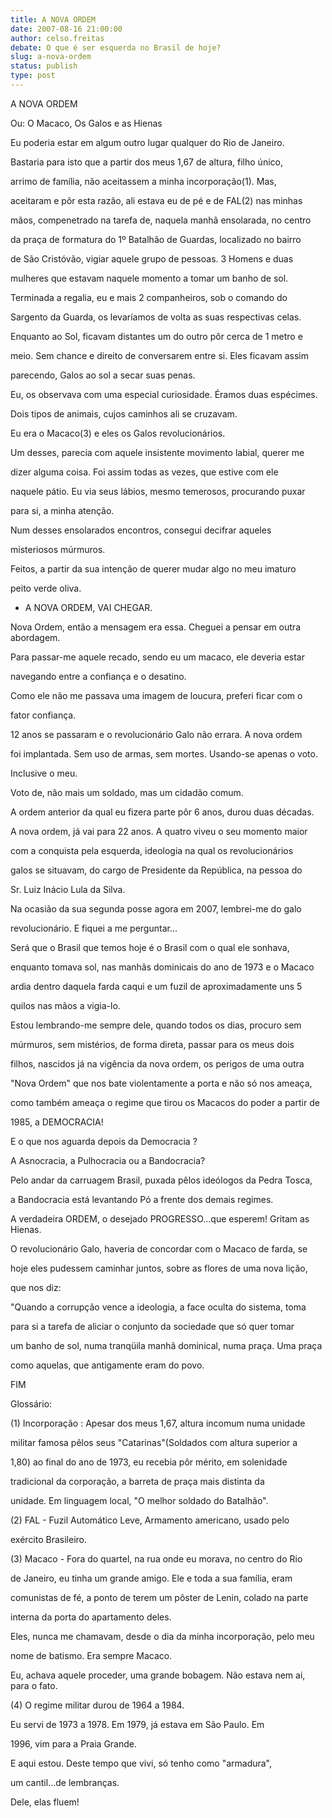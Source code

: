 ```yaml
---
title: A NOVA ORDEM
date: 2007-08-16 21:00:00
author: celso.freitas
debate: O que é ser esquerda no Brasil de hoje?
slug: a-nova-ordem
status: publish 
type: post
---
```


A NOVA ORDEM  

Ou: O Macaco, Os Galos e as Hienas  

  

Eu poderia estar em algum outro lugar qualquer do Rio de Janeiro.  

Bastaria para isto que a partir dos meus 1,67 de altura, filho único,  

arrimo de família, não aceitassem a minha incorporação(1). Mas,  

aceitaram e pôr esta razão, ali estava eu de pé e de FAL(2) nas minhas  

mãos, compenetrado na tarefa de, naquela manhã ensolarada, no centro  

da praça de formatura do 1º Batalhão de Guardas, localizado no bairro  

de São Cristóvão, vigiar aquele grupo de pessoas. 3 Homens e duas  

mulheres que estavam naquele momento a tomar um banho de sol.  

Terminada a regalia, eu e mais 2 companheiros, sob o comando do  

Sargento da Guarda, os levaríamos de volta as suas respectivas celas.  

Enquanto ao Sol, ficavam distantes um do outro pôr cerca de 1 metro e  

meio. Sem chance e direito de conversarem entre si. Eles ficavam assim  

parecendo, Galos ao sol a secar suas penas.  

Eu, os observava com uma especial curiosidade. Éramos duas espécimes.  

Dois tipos de animais, cujos caminhos ali se cruzavam.  

Eu era o Macaco(3) e eles os Galos revolucionários.  

Um desses, parecia com aquele insistente movimento labial, querer me  

dizer alguma coisa. Foi assim todas as vezes, que estive com ele  

naquele pátio. Eu via seus lábios, mesmo temerosos, procurando puxar  

para si, a minha atenção.  

Num desses ensolarados encontros, consegui decifrar aqueles  

misteriosos múrmuros.  

Feitos, a partir da sua intenção de querer mudar algo no meu imaturo  

peito verde oliva.  

- A NOVA ORDEM, VAI CHEGAR.  

Nova Ordem, então a mensagem era essa. Cheguei a pensar em outra abordagem.  

Para passar-me aquele recado, sendo eu um macaco, ele deveria estar  

navegando entre a confiança e o desatino.  

Como ele não me passava uma imagem de loucura, preferi ficar com o  

fator confiança.  

12 anos se passaram e o revolucionário Galo não errara. A nova ordem  

foi implantada. Sem uso de armas, sem mortes. Usando-se apenas o voto.  

Inclusive o meu.  

Voto de, não mais um soldado, mas um cidadão comum.  

A ordem anterior da qual eu fizera parte pôr 6 anos, durou duas décadas.  

A nova ordem, já vai para 22 anos. A quatro viveu o seu momento maior  

com a conquista pela esquerda, ideologia na qual os revolucionários  

galos se situavam, do cargo de Presidente da República, na pessoa do  

Sr. Luiz Inácio Lula da Silva.  

Na ocasião da sua segunda posse agora em 2007, lembrei-me do galo  

revolucionário. E fiquei a me perguntar...  

Será que o Brasil que temos hoje é o Brasil com o qual ele sonhava,  

enquanto tomava sol, nas manhãs dominicais do ano de 1973 e o Macaco  

ardia dentro daquela farda caqui e um fuzil de aproximadamente uns 5  

quilos nas mãos a vigia-lo.  

Estou lembrando-me sempre dele, quando todos os dias, procuro sem  

múrmuros, sem mistérios, de forma direta, passar para os meus dois  

filhos, nascidos já na vigência da nova ordem, os perigos de uma outra  

"Nova Ordem" que nos bate violentamente a porta e não só nos ameaça,  

como também ameaça o regime que tirou os Macacos do poder a partir de  

1985, a DEMOCRACIA!  

E o que nos aguarda depois da Democracia ?  

A Asnocracia, a Pulhocracia ou a Bandocracia?  

Pelo andar da carruagem Brasil, puxada pêlos ideólogos da Pedra Tosca,  

a Bandocracia está levantando Pó a frente dos demais regimes.  

A verdadeira ORDEM, o desejado PROGRESSO...que esperem! Gritam as Hienas.  

O revolucionário Galo, haveria de concordar com o Macaco de farda, se  

hoje eles pudessem caminhar juntos, sobre as flores de uma nova lição,  

que nos diz:  

"Quando a corrupção vence a ideologia, a face oculta do sistema, toma  

para si a tarefa de aliciar o conjunto da sociedade que só quer tomar  

um banho de sol, numa tranqüila manhã dominical, numa praça. Uma praça  

como aquelas, que antigamente eram do povo.  

FIM  

Glossário:  

(1) Incorporação : Apesar dos meus 1,67, altura incomum numa unidade  

militar famosa pêlos seus "Catarinas"(Soldados com altura superior a  

1,80) ao final do ano de 1973, eu recebia pôr mérito, em solenidade  

tradicional da corporação, a barreta de praça mais distinta da  

unidade. Em linguagem local, "O melhor soldado do Batalhão".  

(2) FAL - Fuzil Automático Leve, Armamento americano, usado pelo  

exército Brasileiro.  

(3) Macaco - Fora do quartel, na rua onde eu morava, no centro do Rio  

de Janeiro, eu tinha um grande amigo. Ele e toda a sua família, eram  

comunistas de fé, a ponto de terem um pôster de Lenin, colado na parte  

interna da porta do apartamento deles.  

Eles, nunca me chamavam, desde o dia da minha incorporação, pelo meu  

nome de batismo. Era sempre Macaco.  

Eu, achava aquele proceder, uma grande bobagem. Não estava nem ai, para o fato.  

(4) O regime militar durou de 1964 a 1984.  

Eu servi de 1973 a 1978. Em 1979, já estava em São Paulo. Em  

1996, vim para a Praia Grande.  

E aqui estou. Deste tempo que vivi, só tenho como "armadura",  

um cantil...de lembranças.  

Dele, elas fluem!  

  

  

  

  

  

  

  

  

  


